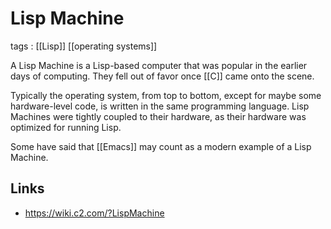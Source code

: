 # Lisp Machine

tags
: [[Lisp]] [[operating systems]]

A Lisp Machine is a Lisp-based computer that was popular in the earlier days of computing. They fell out of favor once [[C]] came onto the scene.

Typically the operating system, from top to bottom, except for maybe some hardware-level code, is written in the same programming language. Lisp Machines were tightly coupled to their hardware, as their hardware was optimized for running Lisp.

Some have said that [[Emacs]] may count as a modern example of a Lisp Machine.


<a id="org230e760"></a>

## Links

-   https://wiki.c2.com/?LispMachine
